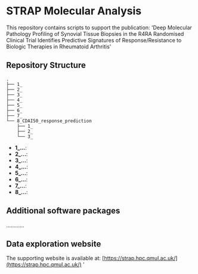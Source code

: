 # STRAP Molecular Analysis

This repository contains scripts to support the publication: 'Deep Molecular Pathology Profiling of Synovial Tissue Biopsies in the R4RA Randomised Clinical Trial Identifies Predictive Signatures of Response/Resistance to Biologic Therapies in Rheumatoid Arthritis'


## Repository Structure

```
.
├── 1_
├── 2_
├── 3_
├── 4_
├── 5_
├── 6_
├── 7_
└── 8_CDAI50_response_prediction
    ├── 1_
    ├── 2_
    └── 3_
```

- **1\_...**:  
- **2\_...**: 
- **3\_...**: 
- **4\_...**: 
- **5\_...**: 
- **6\_...**: 
- **7\_...**: 
- **8\_...**: 

## Additional software packages

............

## Data exploration website

The supporting website is available at: [https://strap.hpc.qmul.ac.uk/](https://strap.hpc.qmul.ac.uk/)
'

